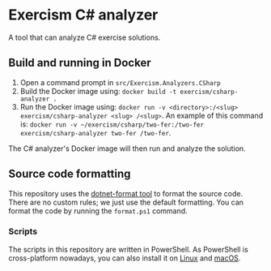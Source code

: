 # Exercism C# analyzer
A tool that can analyze C# exercise solutions.

## Build and running in Docker

1. Open a command prompt in `src/Exercism.Analyzers.CSharp`
1. Build the Docker image using: `docker build -t exercism/csharp-analyzer .`
1. Run the Docker image using: `docker run -v <directory>:/<slug> exercism/csharp-analyzer <slug> /<slug>`. An example of this command is: `docker run -v ~/exercism/csharp/two-fer:/two-fer exercism/csharp-analyzer two-fer /two-fer`.

The C# analyzer's Docker image will then run and analyze the solution.

## Source code formatting

This repository uses the [dotnet-format tool](https://github.com/dotnet/format/) to format the source code. There are no custom rules; we just use the default formatting. You can format the code by running the `format.ps1` command.

### Scripts

The scripts in this repository are written in PowerShell. As PowerShell is cross-platform nowadays, you can also install it on [Linux](https://docs.microsoft.com/en-us/powershell/scripting/install/installing-powershell-core-on-linux?view=powershell-6) and [macOS](https://docs.microsoft.com/en-us/powershell/scripting/install/installing-powershell-core-on-macos?view=powershell-6).